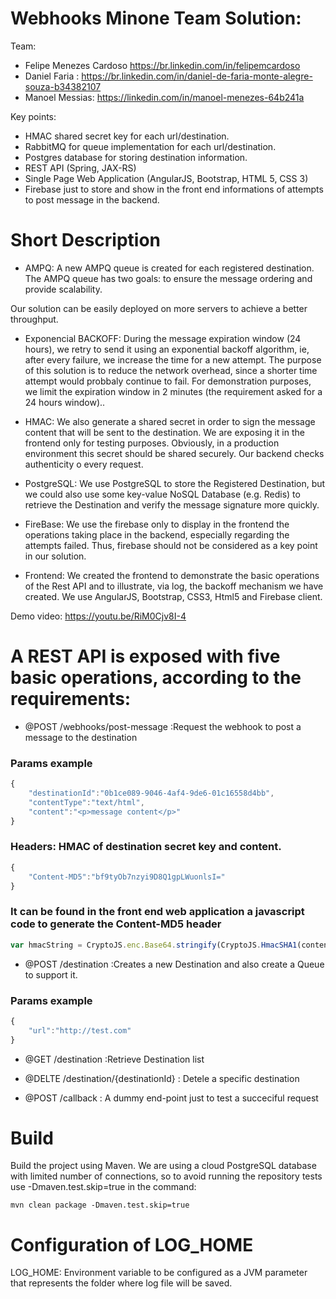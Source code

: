 # Webhooks Minone Team Solution:
Team:
- Felipe Menezes Cardoso https://br.linkedin.com/in/felipemcardoso
- Daniel Faria : https://br.linkedin.com/in/daniel-de-faria-monte-alegre-souza-b34382107
- Manoel Messias: https://linkedin.com/in/manoel-menezes-64b241a

Key points:
- HMAC shared secret key for each url/destination.
- RabbitMQ for queue implementation for each url/destination.
- Postgres database for storing destination information.
- REST API (Spring, JAX-RS)
- Single Page Web Application (AngularJS, Bootstrap, HTML 5, CSS 3)
- Firebase just to store and show in the front end informations of attempts to post message in the backend.

# Short Description

- AMPQ: A new AMPQ queue is created for each registered destination. The AMPQ queue has two goals: to ensure the message ordering and provide scalability.

Our solution can be easily deployed on more servers to achieve a better throughput.

- Exponencial BACKOFF: During the message expiration window (24 hours), we retry to send it using an exponential backoff algorithm, ie, after every failure, we increase the time for a new attempt. The purpose of this solution is to reduce the network overhead, since a shorter time attempt would probbaly continue to fail. For demonstration purposes, we limit the expiration window in 2 minutes (the requirement asked for a 24 hours window)..

- HMAC: We also generate a shared secret in order to sign the message content that will be sent to the destination. We are exposing it in the frontend only for testing purposes. Obviously, in a production environment this secret should be shared securely. Our backend checks authenticity o every request.

- PostgreSQL: We use PostgreSQL to store the Registered Destination, but we could also use some key-value NoSQL Database (e.g. Redis) to retrieve the Destination and verify the message signature more quickly.

- FireBase: We use the firebase only to display in the frontend the operations taking place in the backend, especially regarding the attempts failed. Thus, firebase should not be considered as a key point in our solution.

- Frontend: We created the frontend to demonstrate the basic operations of the Rest API and to illustrate, via log, the backoff mechanism we have created. We use AngularJS, Bootstrap, CSS3, Html5 and Firebase client.

Demo video: https://youtu.be/RiM0Cjv8I-4

# A REST API is exposed with five basic operations, according to the requirements:

- @POST /webhooks/post-message :Request the webhook to post a message to the destination

### Params example

```javascript
{
	"destinationId":"0b1ce089-9046-4af4-9de6-01c16558d4bb",
	"contentType":"text/html",
    "content":"<p>message content</p>"	
}
```

### Headers: HMAC of destination secret key and content.


```javascript
{
	"Content-MD5":"bf9tyOb7nzyi9D8Q1gpLWuonlsI="    
}
```

### It can be found in the front end web application a javascript code to generate the Content-MD5 header

```javascript
var hmacString = CryptoJS.enc.Base64.stringify(CryptoJS.HmacSHA1(content, secret));
```

- @POST /destination :Creates a new Destination and also create a Queue to support it.

### Params example

```javascript
{
	"url":"http://test.com"
}
```

- @GET /destination :Retrieve Destination list

- @DELTE /destination/{destinationId} : Detele a specific destination

- @POST /callback : A dummy end-point just to test a succeciful request

# Build 

Build the project using Maven. We are using a cloud PostgreSQL database with limited number of connections, so to avoid running the repository tests use -Dmaven.test.skip=true in the command:

	mvn clean package -Dmaven.test.skip=true

# Configuration of LOG_HOME

LOG_HOME: Environment variable to be configured as a JVM parameter that represents the folder where log file will be saved.
